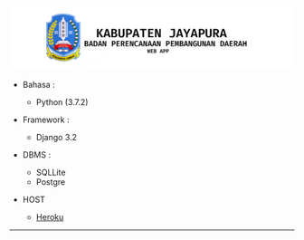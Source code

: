 <p align="center"><img src="https://github.com/Ekhel/bappeda-web/blob/master/static/images/repo/bappedarepo.png" width="600px" /></p>


- Bahasa :

  - Python (3.7.2)

- Framework :

  - Django 3.2

- DBMS :

  - SQLLite
  - Postgre

- HOST

  - [Heroku](https://bappedaweb.herokuapp.com)

---

